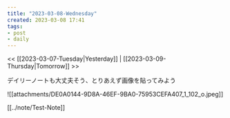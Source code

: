 ```yaml
---
title: "2023-03-08-Wednesday"
created: 2023-03-08 17:41
tags:
- post
- daily
---
```


<< [[2023-03-07-Tuesday|Yesterday]] | [[2023-03-09-Thursday|Tomorrow]] >>

デイリーノートも大丈夫そう、とりあえず画像を貼ってみよう

![[attachments/DE0A0144-9D8A-46EF-9BA0-75953CEFA407_1_102_o.jpeg]]

[[../note/Test-Note]]
